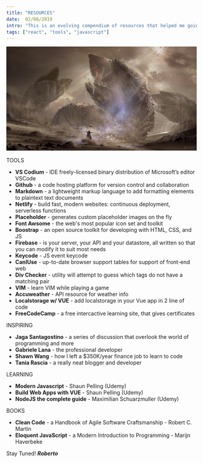 ```yaml
---
title: "RESOURCES"
date:  02/08/2019
intro: "This is an evolving compendium of resources that helped me going on. I'll keep adding them whatever I find rilevant in this journey."
tags: ["react", "tools", "javascript"]
---
```


![dune](../../images/dune.jpg)

TOOLS
- **VS Codium** - IDE freely-licensed binary distribution of Microsoft’s editor VSCode
- **Github** - a code hosting platform for version control and collaboration
- **Markdown** - a lightweight markup language to add formatting elements to plaintext text documents
- **Netlify** - build fast, modern websites: continuous deployment, serverless functions
- **Placeholder** - generates custom placeholder images on the fly
- **Font Awsome** - the web's most popular icon set and toolkit
- **Boostrap** - an open source toolkit for developing with HTML, CSS, and JS
- **Firebase** - is your server, your API and your datastore, all written so that you can modify it to suit most needs
- **Keycode** - JS event keycode
- **CanIUse** - up-to-date browser support tables for support of front-end web
- **Div Checker** - utility will attempt to guess which tags do not have a matching pair
- **VIM** - learn VIM while playing a game
- **Accuweather** - API resource for weather info
- **Localstorage w/ VUE** - add localstorage in your Vue app in 2 line of code
- **FreeCodeCamp** - a free intercactive learning site, that gives certificates

INSPIRING
- **Jaga Santagostino**  - a series of discussion that overlook the world of programming and more 
- **Gabriele Lana** - the professional developer
- **Shawn Wang** - how I left a $350K/year finance job to learn to code
- **Tania Rascia** - a really neat blogger and developer

LEARNING
- **Modern Javascript** - Shaun Pelling (Udemy)
- **Build Web Apps with VUE** - Shaun Pelling (Udemy)
- **NodeJS the complete guide** - Maximilian Schuarzmuller (Udemy)

BOOKS
- **Clean Code** - a Handbook of Agile Software Craftsmanship - Robert C. Martin
- **Eloquent JavaScript** - a Modern Introduction to Programming - Marijn Haverbeke

Stay Tuned!
***Roberto***